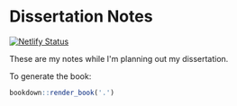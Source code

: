 # Dissertation Notes

[![Netlify Status](https://api.netlify.com/api/v1/badges/3faaed2d-2b58-40a7-baa4-62f9dd67ce26/deploy-status)](https://app.netlify.com/sites/chendaniely-dissertation-plan/deploys)

These are my notes while I'm planning out my dissertation.

To generate the book:

```r
bookdown::render_book('.')
```
